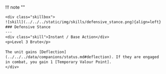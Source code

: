 !!! note ""

    <div class="skillbox">
    ![skill](../../../static/img/skills/defensive_stance.png){align=left}
    ### Defensive Stance
    ---
    <div class="skill">Instant / Base Action</div>
    <p>Level 3 Brute</p>

    The unit gains [Deflection](../../../data/companions/status.md#deflection). If they are engaged in combat, you gain 1 [Temporary Valour Point].
    </div>